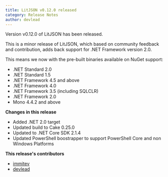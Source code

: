 ```yaml
---
title: LitJSON v0.12.0 released
category: Release Notes
author: devlead
---
```


Version v0.12.0 of LitJSON has been released.

This is a minor release of LitJSON, which based on community feedback and contribution, adds back support for .NET Framework version 2.0.

This means we now with the pre-built binaries available on NuGet support:
* .NET Standard 2.0
* .NET Standard 1.5
* .NET Framework 4.5 and above
* .NET Framework 4.0
* .NET Framework 3.5 (including SQLCLR)
* .NET Framework 2.0
* Mono 4.4.2 and above

__Changes in  this release__

* Added  .NET 2.0 target
* Updated build to Cake 0.25.0
* Updated to .NET Core SDK 2.1.4
* Updated PowerShell boostrapper to support PowerShell Core and non Windows Platforms

__This release's contributors__

- [immitev](https://github.com/immitev)
- [devlead](https://github.com/devlead)
